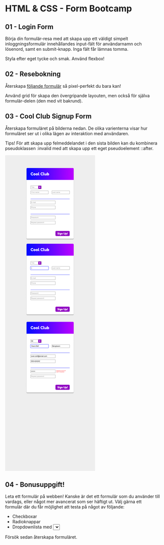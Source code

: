 # HTML & CSS - Form Bootcamp

## 01 - Login Form

Börja din formulär-resa med att skapa upp ett väldigt simpelt inloggningsformulär innehållandes input-fält för användarnamn och lösenord, samt en submit-knapp. Inga fält får lämnas tomma.

Styla efter eget tycke och smak. Använd flexbox!

## 02 - Resebokning

Återskapa [följande formulär](https://www.figma.com/design/XenjCcyq3pZUOa9MF3urqQ/Vue.js-form-exercise---Book-a-flight?node-id=0-1&node-type=canvas&t=5vfXJrRCUghEo0pz-0) så pixel-perfekt du bara kan!

Använd grid för skapa den övergripande layouten, men också för själva formulär-delen (den med vit bakrund).

## 03 - Cool Club Signup Form

Återskapa formuläret på bilderna nedan. De olika varienterna visar hur formuläret ser ut i olika lägen av interaktion med användaren.

Tips! För att skapa upp felmeddelandet i den sista bilden kan du kombinera pseudoklassen :invalid med att skapa upp ett eget pseudoelement ::after.

![Cool Club Signup Form](./form.png)

## 04 - Bonusuppgift!

Leta ett formulär på webben! Kanske är det ett formulär som du använder till vardags, eller något mer avancerat som ser häftigt ut. 
Välj gärna ett formulär där du får möjlighet att testa på något av följande:

* Checkboxar
* Radioknappar
* Dropdownlista med <Select>-elementet

Försök sedan återskapa formuläret.
